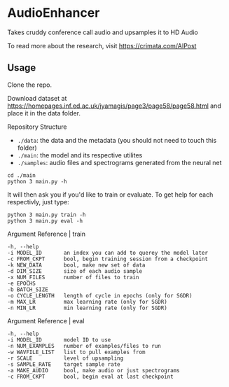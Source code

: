 # AudioEnhancer
Takes cruddy conference call audio and upsamples it to HD Audio

To read more about the research, visit https://crimata.com/AIPost

## Usage

Clone the repo.

Download dataset at https://homepages.inf.ed.ac.uk/jyamagis/page3/page58/page58.html and place it in the data folder.

Repository Structure

* `./data`: the data and the metadata (you should not need to touch this folder)
* `./main`: the model and its respective utilites
* `./samples`: audio files and spectrograms generated from the neural net

```
cd ./main
python 3 main.py -h
```

It will then ask you if you'd like to train or evaluate.  To get help for each respectivly, just type:

```
python 3 main.py train -h
python 3 main.py eval -h
```

Argument Reference | train

```
-h, --help        
-i MODEL_ID       an index you can add to querey the model later
-c FROM_CKPT      bool, begin training session from a checkpoint
-k NEW_DATA       bool, make new set of data
-d DIM_SIZE       size of each audio sample
-x NUM_FILES      number of files to train
-e EPOCHS
-b BATCH_SIZE
-o CYCLE_LENGTH   length of cycle in epochs (only for SGDR)
-m MAX_LR         max learning rate (only for SGDR)
-n MIN_LR         min learning rate (only for SGDR)
```

Argument Reference | eval

```
-h, --help
-i MODEL_ID       model ID to use
-n NUM_EXAMPLES   number of examples/files to run
-w WAVFILE_LIST   list to pull examples from
-r SCALE          level of upsampling
-s SAMPLE_RATE    target sample rate
-a MAKE_AUDIO     bool, make audio or just spectrograms
-c FROM_CKPT      bool, begin eval at last checkpoint
```

